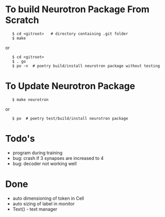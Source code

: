 # To build Neurotron Package From Scratch

```
   $ cd <gitroot>   # directory containing .git folder
   $ make
```

or

```
   $ cd <gitroot>
   $ . go
   $ po -n  # poetry build/install neurotron package without testing
```

# To Update Neurotron Package

```
   $ make neurotron
```

or

```
   $ po  # poetry test/build/install neurotron package
```

# Todo's

* program during training
* bug: crash if 3 synapses are increased to 4
* bug: decoder not working well

# Done

* auto dimensioning of token in Cell
* auto sizing of label in monitor
* Text() - text manager
